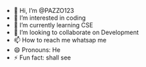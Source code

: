 - 👋 Hi, I’m @PAZZO123
- 👀 I’m interested in coding
- 🌱 I’m currently learning CSE
- 💞️ I’m looking to collaborate on Development
- 📫 How to reach me whatsap me
- 😄 Pronouns: He
- ⚡ Fun fact: shall see

<!---
PAZZO123/PAZZO123 is a ✨ special ✨ repository because its `README.md` (this file) appears on your GitHub profile.
You can click the Preview link to take a look at your changes.
--->
